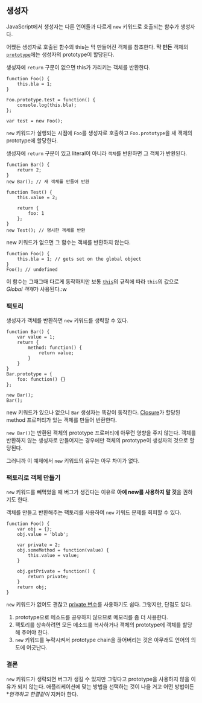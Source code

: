 ## 생성자

JavaScript에서 생성자는 다른 언어들과 다르게 `new` 키워드로 호출되는 함수가 생성자다.

어쨌든 생성자로 호출된 함수의 this는 막 만들어진 객체를 참조한다. **막 만든** 객체의 [`prototype`](#object.prototype)에는 생성자의 prototype이 할당된다.

생성자에 `return` 구문이 없으면 this가 가리키는 객체를 반환한다.

    function Foo() {
        this.bla = 1;
    }

    Foo.prototype.test = function() {
        console.log(this.bla);
    };

    var test = new Foo();

`new` 키워드가 실행되는 시점에 `Foo`를 생성자로 호출하고 `Foo.prototype`을 새 객체의 prototype에 할당한다.

생성자에 `return` 구문이 있고 literal이 아니라 `객체`를 반환하면 그 객체가 반환된다.

    function Bar() {
        return 2;
    }
    new Bar(); // 새 객체를 만들어 반환

    function Test() {
        this.value = 2;

        return {
            foo: 1
        };
    }
    new Test(); // 명시한 객체를 반환

new 키워드가 없으면 그 함수는 객체를 반환하지 않는다.

    function Foo() {
        this.bla = 1; // gets set on the global object
    }
    Foo(); // undefined

이 함수는 그때그때 다르게 동작하지만 보통 [`this`](#function.this)의 규칙에 따라 `this`의 값으로 *Global 객체*가 사용된다.:w

### 팩토리

생성자가 객체를 반환하면 `new` 키워드를 생략할 수 있다.

    function Bar() {
        var value = 1;
        return {
            method: function() {
                return value;
            }
        }
    }
    Bar.prototype = {
        foo: function() {}
    };

    new Bar();
    Bar();

new 키워드가 있으나 없으니 `Bar` 생성자는 똑같이 동작한다. [Closure](#function.closures)가 할당된 method 프로퍼티가 있는 객체를 만들어 반환한다.

`new Bar()`는 반환된 객체의 prototype 프로퍼티에 아무런 영향을 주지 않는다. 객체를 반환하지 않는 생성자로 만들어지는 경우에만 객체의 prototype이 생성자의 것으로 할당된다.

그러니까 이 예제에서 `new` 키워드의 유무는 아무 차이가 없다.

### 팩토리로 객체 만들기

`new` 키워드를 빼먹었을 때 버그가 생긴다는 이유로 **아예 new를 사용하지 말 것**을 권하기도 한다.

객체를 만들고 반환해주는 팩토리를 사용하여 `new` 키워드 문제를 회피할 수 있다.

    function Foo() {
        var obj = {};
        obj.value = 'blub';

        var private = 2;
        obj.someMethod = function(value) {
            this.value = value;
        }

        obj.getPrivate = function() {
            return private;
        }
        return obj;
    }

`new` 키워드가 없어도 괜찮고 [private 변수](#function.closures)를 사용하기도 쉽다. 그렇지만, 단점도 있다.

 1. prototype으로 메소드를 공유하지 않으므로 메모리를 좀 더 사용한다.
 2. 팩토리를 상속하려면 모든 메소드를 복사하거나 객체의 prototype에 객체를 할당해 주어야 한다.
 3. `new` 키워드를 누락시켜서 prototype chain을 끊어버리는 것은 아무래도 언어의 의도에 어긋난다.

### 결론

`new` 키워드가 생략되면 버그가 생길 수 있지만 그렇다고 prototype을 사용하지 않을 이유가 되지 않는다. 애플리케이션에 맞는 방법을 선택하는 것이 나을 거고 어떤 방법이든 **엄격하고 한결같이* 지켜야 한다.

